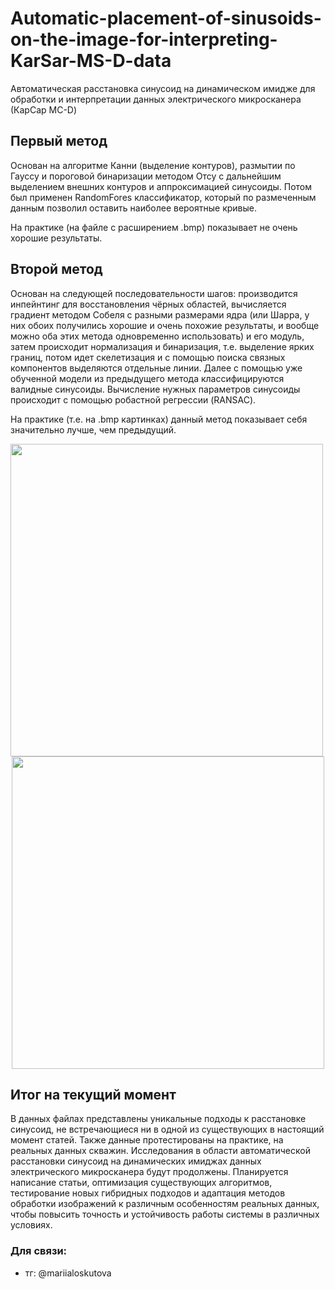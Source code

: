 # Automatic-placement-of-sinusoids-on-the-image-for-interpreting-KarSar-MS-D-data
Автоматическая расстановка синусоид на динамическом имидже для обработки и интерпретации данных электрического микросканера  (КарСар МС-D)

## Первый метод
Основан на алгоритме Канни (выделение контуров), размытии по Гауссу и пороговой бинаризации методом Отсу с дальнейшим выделением внешних контуров и аппроксимацией синусоиды. Потом был применен RandomFores классификатор, который по размеченным данным позволил оставить наиболее вероятные кривые.

На практике (на файле с расширением .bmp) показывает не очень хорошие результаты.

## Второй метод 
Основан на следующей последовательности шагов: производится инпейнтинг для восстановления чёрных областей, вычисляется градиент методом Собеля с разными размерами ядра (или Шарра, у них обоих получились хорошие и очень похожие результаты, и вообще можно оба этих метода одновременно использовать) и его модуль, затем происходит нормализация и бинаризация, т.е. выделение ярких границ, потом идет скелетизация и с помощью поиска связных компонентов выделяются отдельные линии. Далее с помощью уже обученной модели из предыдущего метода классифицируются валидные синусоиды. Вычисление нужных параметров синусоиды происходит с помощью робастной регрессии (RANSAC). 

На практике (т.е. на .bmp картинках) данный метод показывает себя значительно лучше, чем предыдущий.

<p align="center">
  <img src="https://github.com/user-attachments/assets/1a227dd0-9012-4a2a-a449-1befa41bb642" width="500" />
  <span style="margin-right: 20px;"></span>
  <img src="https://github.com/user-attachments/assets/bbaf961b-7fbc-46b0-aebe-04f4caeb89c4" width="500" />
</p>

## Итог на текущий момент
В данных файлах представлены уникальные подходы к расстановке синусоид, не встречающиеся ни в одной из существующих в настоящий момент статей. Также данные протестированы на практике, на реальных данных скважин. Исследования в области автоматической расстановки синусоид на динамических имиджах данных электрического микросканера будут продолжены. Планируется написание статьи, оптимизация существующих алгоритмов, тестирование новых гибридных подходов и адаптация методов обработки изображений к различным особенностям реальных данных, чтобы повысить точность и устойчивость работы системы в различных условиях.

### Для связи: 
- тг: @mariialoskutova
